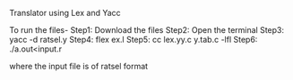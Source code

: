 Translator using Lex and Yacc

To run the files-
Step1: Download the files
Step2: Open the terminal 
Step3: yacc -d ratsel.y
Step4: flex ex.l
Step5: cc lex.yy.c y.tab.c -lfl
Step6: ./a.out<input.r

where the input file is of ratsel format

